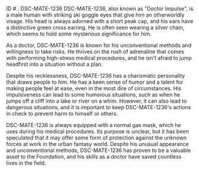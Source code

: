 ID # : DSC-MATE-1236
DSC-MATE-1236, also known as "Doctor Impulse", is a male human with striking ski goggle eyes that give him an otherworldly visage. His head is always adorned with a short peak cap, and his ears have a distinctive green cross earring. He is often seen wearing a silver chain, which seems to hold some mysterious significance for him.

As a doctor, DSC-MATE-1236 is known for his unconventional methods and willingness to take risks. He thrives on the rush of adrenaline that comes with performing high-stress medical procedures, and he isn't afraid to jump headfirst into a situation without a plan.

Despite his recklessness, DSC-MATE-1236 has a charismatic personality that draws people to him. He has a keen sense of humor and a talent for making people feel at ease, even in the most dire of circumstances. His impulsiveness can lead to some humorous situations, such as when he jumps off a cliff into a lake or river on a whim. However, it can also lead to dangerous situations, and it is important to keep DSC-MATE-1236's actions in check to prevent harm to himself or others.

DSC-MATE-1236 is always equipped with a normal gas mask, which he uses during his medical procedures. Its purpose is unclear, but it has been speculated that it may offer some form of protection against the unknown forces at work in the urban fantasy world. Despite his unusual appearance and unconventional methods, DSC-MATE-1236 has proven to be a valuable asset to the Foundation, and his skills as a doctor have saved countless lives in the field.